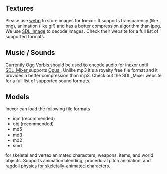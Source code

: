 ## Textures

Please use [webp](https://developers.google.com/speed/webp/) to store images for Inexor: It supports transparency (like png), animation (like gif) and has a better compression algorithm than jpeg.
We use [SDL_Image](https://www.libsdl.org/projects/SDL_image/) to decode images. Check their website for a full list of supported formats.

## Music / Sounds

Currently [ Ogg Vorbis ]( http://www.vorbis.com ) should be used to encode audio for inexor until [ SDL_Mixer ]( https://www.libsdl.org/projects/SDL_mixer/ ) supports [ Opus ]( http://www.opus-codec.org/ ). Unlike mp3 it's a royalty free file format and it provides a better compression than mp3.
Check out the SDL_Mixer website for a full list of supported sound formats.

## Models
Inexor can load the following file formats

* iqm (recommended)
* obj (recommended)
* md5
* md3
* md2
* smd

for skeletal and vertex animated characters, weapons, items, and world objects. Supports animation blending, procedural pitch animation, and ragdoll physics for skeletally-animated characters.
